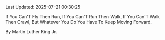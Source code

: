 Last Updated: 2025-07-21 00:30:25

If You Can'T Fly Then Run, If You Can'T Run Then Walk, If You Can'T Walk Then Crawl, But Whatever You Do You Have To Keep Moving Forward.

By Martin Luther King  Jr.
